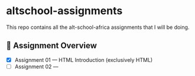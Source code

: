# altschool-assignments

This repo contains all the alt-school-africa assignments that I will be doing.

## 📌 Assignment Overview

-   [x] Assignment 01 — HTML Introduction (exclusively HTML)
-   [ ] Assignment 02 —
